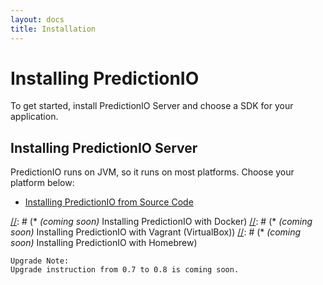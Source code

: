 ```yaml
---
layout: docs
title: Installation
---
```


# Installing PredictionIO

To get started, install PredictionIO Server and choose a SDK for your application.

## Installing PredictionIO Server

PredictionIO runs on JVM, so it runs on most platforms. Choose your platform below:

[//]: # (* Deploying PredictionIO on Amazon Web Services)
[//]: # (* Installing PredictionIO on Linux)
* [Installing PredictionIO from Source Code](install-sourcecode.html)

[//]: # (You may also use one of the community-contributed packages to install PredictionIO:)

[//]: # (* *(coming soon)* Installing PredictionIO with Docker)
[//]: # (* *(coming soon)* Installing PredictionIO with Vagrant (VirtualBox))
[//]: # (* *(coming soon)* Installing PredictionIO with Homebrew)

```
Upgrade Note:
Upgrade instruction from 0.7 to 0.8 is coming soon.
```